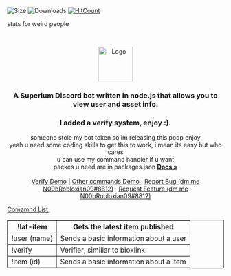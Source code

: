 ![Size](https://img.shields.io/github/repo-size/N00bRobloxian09/SuperiumBOT?style=plastic)
![Downloads](https://img.shields.io/github/downloads/N00bRobloxian09/SuperiumBOT/total?style=plastic)
[![HitCount](http://hits.dwyl.com/N00bRobloxian09/SuperiumBOT.svg)](http://hits.dwyl.com/N00bRobloxian09/SuperiumBOT)
<br />
<style>
table, th, td {
  border: 1px solid black;
  border-collapse: collapse;
}
</style>
<a> stats for weird people </a>

<br />
<p align="center">
  <a href="#">
    <img src="junk/logo.png" alt="Logo" width="80" height="80">
  </a>

  <h3 align="center">A Superium Discord bot written in node.js that allows you to view user and asset info.</h3>
  <h3 align="center">I added a verify system, enjoy :).</h3>

  <p align="center">
    someone stole my bot token so im releasing this poop enjoy<br />
    yeah u need some coding skills to get this to work, i mean its easy but who cares
    <br />
    u can use my command handler if u want
    <br />
    packes u need are in packages.json
    <a href="#"><strong>Docs »</strong></a>
    <br />
    <br />
  <a href="https://www.youtube.com/watch?v=LB-khYNW1Q4">Verify Demo</a> <a>|</a> <a href="https://cdn.discordapp.com/attachments/715501850027360336/755508765272440832/2020-09-15-20-39-13.mp4"> Other commands Demo </a>
    ·
    <a href="#">Report Bug (dm me N00bRobloxian09#8812)</a>
    ·
    <a href="#">Request Feature (dm me N00bRobloxian09#8812)</a>
  </p>
  <a href="#">Comamnd List:</a>
  <table>
  <tr>
    <th>!lat-item</th>
    <th>Gets the latest item published</th>
  </tr>
  <tr>
    <td>!user (name)</td>
    <td>Sends a basic information about a user</td>
  </tr>
  <tr>
    <td>!verify</td>
    <td>Verifier, simillar to bloxlink</td>
  </tr>
  <tr>
    <td>!item (id)</td>
    <td>Sends a basic information about a item</td>
  </tr>
</table>
  
  
</p>

